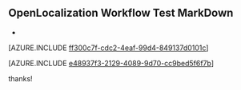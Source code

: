 ## OpenLocalization Workflow Test MarkDown
* 

[AZURE.INCLUDE [ff300c7f-cdc2-4eaf-99d4-849137d0101c](calleeMd1.md)]



[AZURE.INCLUDE [e48937f3-2129-4089-9d70-cc9bed5f6f7b](calleeMd2.md)]

 
thanks!